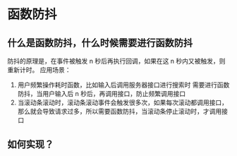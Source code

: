 # 函数防抖

## 什么是函数防抖，什么时候需要进行函数防抖

防抖的原理是，在事件被触发 n 秒后再执行回调，如果在这 n 秒内又被触发，则重新计时。
应用场景：

1. 用户频繁操作耗时函数，比如输入后调用服务器接口进行搜索时 需要进行函数防抖，当用户输入后 n 秒后，再调用接口，防止频繁调用接口
2. 当滚动条滚动时，滚动条滚动事件会触发很多次，如果每次滚动都调用接口，那么就会导致请求过多，所以需要函数防抖，当滚动条停止滚动时，才调用接口

## 如何实现？
